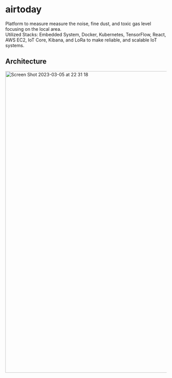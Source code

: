 # airtoday
Platform to measure measure the noise, fine dust, and toxic gas level focusing on the local area.  
Utilized Stacks: Embedded System, Docker, Kubernetes, TensorFlow, React, AWS EC2, IoT Core, Kibana, and LoRa to make reliable, and scalable IoT systems.  
  
## Architecture
<img width="942" alt="Screen Shot 2023-03-05 at 22 31 18" src="https://user-images.githubusercontent.com/45701294/222963490-41e0a762-64c3-4eed-852b-0b700f95eead.png">
